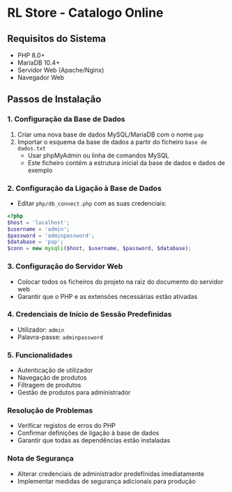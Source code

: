 # RL Store - Catalogo Online 

## Requisitos do Sistema
- PHP 8.0+
- MariaDB 10.4+
- Servidor Web (Apache/Nginx)
- Navegador Web

## Passos de Instalação

### 1. Configuração da Base de Dados
1. Criar uma nova base de dados MySQL/MariaDB com o nome `pap`
2. Importar o esquema da base de dados a partir do ficheiro `base de dados.txt`
   - Usar phpMyAdmin ou linha de comandos MySQL
   - Este ficheiro contém a estrutura inicial da base de dados e dados de exemplo

### 2. Configuração da Ligação à Base de Dados
- Editar `php/db_connect.php` com as suas credenciais:
```php
<?php
$host = 'localhost';
$username = 'admin';
$password = 'adminpassword';
$database = 'pap';
$conn = new mysqli($host, $username, $password, $database);
```

### 3. Configuração do Servidor Web
- Colocar todos os ficheiros do projeto na raiz do documento do servidor web
- Garantir que o PHP e as extensões necessárias estão ativadas

### 4. Credenciais de Início de Sessão Predefinidas
- Utilizador: `admin`
- Palavra-passe: `adminpassword`

### 5. Funcionalidades
- Autenticação de utilizador
- Navegação de produtos
- Filtragem de produtos
- Gestão de produtos para administrador

### Resolução de Problemas
- Verificar registos de erros do PHP
- Confirmar definições de ligação à base de dados
- Garantir que todas as dependências estão instaladas

### Nota de Segurança
- Alterar credenciais de administrador predefinidas imediatamente
- Implementar medidas de segurança adicionais para produção
